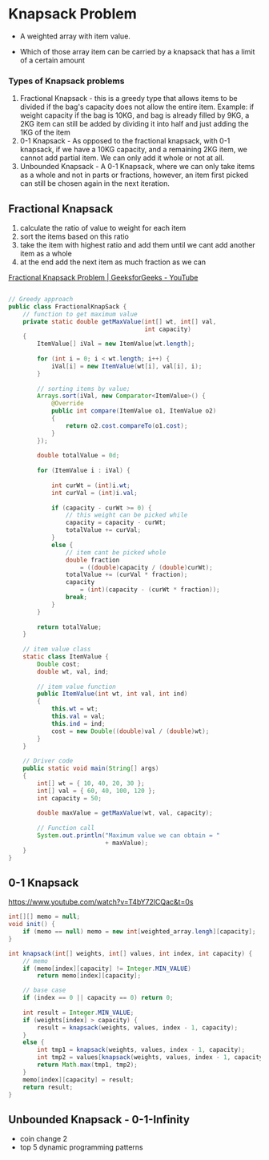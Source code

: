 Knapsack Problem
====

- A weighted array with item value. 

- Which of those array item can be carried by a knapsack that has a limit of a certain amount

### Types of Knapsack problems

1. Fractional Knapsack - this is a greedy type that allows items to be divided if the bag's capacity does not allow the entire item. Example: if weight capacity if the bag is 10KG, and bag is already filled by 9KG, a 2KG item can still be added by dividing it into half and just adding the 1KG of the item
2. 0-1 Knapsack - As opposed to the fractional knapsack, with 0-1 knapsack, if we have a 10KG capacity, and a remaining 2KG item, we cannot add partial item. We can only add it whole or not at all. 
3. Unbounded Knapsack - A 0-1 Knapsack, where we can only take items as a whole and not in parts or fractions, however, an item first picked can still be chosen again in the next iteration.

## Fractional Knapsack

1. calculate the ratio of value to weight for each item
2. sort the items based on this ratio
3. take the item with highest ratio and add them until we cant add another item as a whole
4. at the end add the next item as much fraction as we can

[Fractional Knapsack Problem | GeeksforGeeks - YouTube](https://www.youtube.com/watch?v=m1p-eWxrt6g)

```java

// Greedy approach
public class FractionalKnapSack {
    // function to get maximum value
    private static double getMaxValue(int[] wt, int[] val,
                                      int capacity)
    {
        ItemValue[] iVal = new ItemValue[wt.length];
  
        for (int i = 0; i < wt.length; i++) {
            iVal[i] = new ItemValue(wt[i], val[i], i);
        }
  
        // sorting items by value;
        Arrays.sort(iVal, new Comparator<ItemValue>() {
            @Override
            public int compare(ItemValue o1, ItemValue o2)
            {
                return o2.cost.compareTo(o1.cost);
            }
        });
  
        double totalValue = 0d;
  
        for (ItemValue i : iVal) {
  
            int curWt = (int)i.wt;
            int curVal = (int)i.val;
  
            if (capacity - curWt >= 0) {
                // this weight can be picked while
                capacity = capacity - curWt;
                totalValue += curVal;
            }
            else {
                // item cant be picked whole
                double fraction
                    = ((double)capacity / (double)curWt);
                totalValue += (curVal * fraction);
                capacity
                    = (int)(capacity - (curWt * fraction));
                break;
            }
        }
  
        return totalValue;
    }
  
    // item value class
    static class ItemValue {
        Double cost;
        double wt, val, ind;
  
        // item value function
        public ItemValue(int wt, int val, int ind)
        {
            this.wt = wt;
            this.val = val;
            this.ind = ind;
            cost = new Double((double)val / (double)wt);
        }
    }
  
    // Driver code
    public static void main(String[] args)
    {
        int[] wt = { 10, 40, 20, 30 };
        int[] val = { 60, 40, 100, 120 };
        int capacity = 50;
  
        double maxValue = getMaxValue(wt, val, capacity);
  
        // Function call
        System.out.println("Maximum value we can obtain = "
                           + maxValue);
    }
}
```





## 0-1 Knapsack

https://www.youtube.com/watch?v=T4bY72lCQac&t=0s

```java
int[][] memo = null;
void init() {
    if (memo == null) memo = new int[weighted_array.lengh][capacity];
}

int knapsack(int[] weights, int[] values, int index, int capacity) {
	// memo
    if (memo[index][capacity] != Integer.MIN_VALUE)
        return memo[index][capacity];

    // base case
    if (index == 0 || capacity == 0) return 0;
    
    int result = Integer.MIN_VALUE;
    if (weights[index] > capacity) {
        result = knapsack(weights, values, index - 1, capacity);
    }
    else {
        int tmp1 = knapsack(weights, values, index - 1, capacity);
        int tmp2 = values[knapsack(weights, values, index - 1, capacity - weights[index]);
        return Math.max(tmp1, tmp2);
    }
    memo[index][capacity] = result;
    return result;
}
```



## Unbounded Knapsack - 0-1-Infinity

- coin change 2
- top 5 dynamic programming patterns
